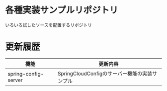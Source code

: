 # 各種実装サンプルリポジトリ
いろいろ試したソースを配置するリポジトリ

# 更新履歴

|機能|更新内容|  
|---|---|  
|spring-config-server|SpringCloudConfigのサーバー機能の実装サンプル|  
